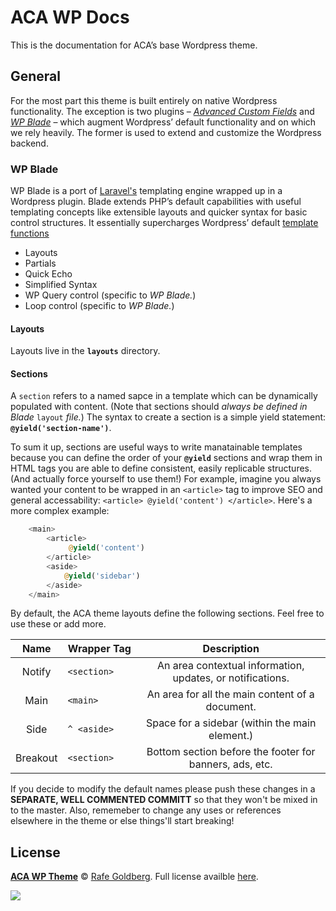 # ACA WP Docs

This is the documentation for ACA’s base Wordpress theme.

## General

For the most part this theme is built entirely on native Wordpress functionality. The exception is two plugins – *[Advanced Custom Fields](http://www.advancedcustomfields.com/)* and *[WP Blade](https://github.com/MikaelMattsson/blade)* – which augment Wordpress’ default functionality and on which we rely heavily. The former is used to extend and customize the Wordpress backend.

### WP Blade

WP Blade is a port of [Laravel's](http://laravel.com/) templating engine wrapped up in a Wordpress plugin. Blade extends PHP’s default capabilities with useful templating concepts like extensible layouts and quicker syntax for basic control structures. It essentially supercharges Wordpress’ default [template functions](http://codex.wordpress.org/Template_Tags)

- Layouts
- Partials
- Quick Echo
- Simplified Syntax
- WP Query control (specific to *WP Blade.*)
- Loop control (specific to *WP Blade.*)

#### Layouts

Layouts live in the **`layouts`** directory.

#### Sections

A `section` refers to a named sapce in a template which can be dynamically populated with content. (Note that sections should *always be defined in Blade* `layout` *file.*) The syntax to create a section is a simple yield statement: **`@yield('section-name')`**.

To sum it up, sections are useful ways to write manatainable templates because you can define the order of your **`@yield`** sections and wrap them in HTML tags you are able to define consistent, easily replicable structures. (And actually force yourself to use them!) For example, imagine you always wanted your content to be wrapped in an `<article>` tag to improve SEO and general accessability: `<article> @yield('content') </article>`. Here's a more complex example:

```php
	<main>
		<article>
			 @yield('content')
		</article>
		<aside>
			@yield('sidebar')
		</aside>
	</main>
```

By default, the ACA theme layouts define the following sections. Feel free to use these or add more.

| Name            | Wrapper Tag     | Description                                                |
|:---------------:|:---------------:|:----------------------------------------------------------:|
| Notify          |`<section>      `| An area contextual information, updates, or notifications. |
| Main            |`<main>         `| An area for all the main content of a document.            |
| Side            |`^ <aside>      `| Space for a sidebar (within the main element.)             |
| Breakout        |`<section>      `| Bottom section before the footer for banners, ads, etc.    |

If you decide to modify the default names please push these changes in a **SEPARATE, WELL COMMENTED COMMITT** so that they won't be mixed in to the master. Also, rememeber to change any uses or references elsewhere in the theme or else things'll start breaking!

## License

[**ACA WP Theme**](https://github.com/rafegoldberg/ACA-WP-Theme/) &copy; [Rafe Goldberg](https://github.com/rafegoldberg/). Full license availble [here](http://creativecommons.org/licenses/by-nc-nd/4.0/).

![](http://i.creativecommons.org/l/by-nc-nd/4.0/88x31.png)
